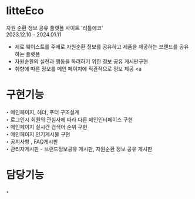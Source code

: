 # litteEco
자원 순환 정보 공유 플랫폼 사이트 '리틀에코' <br>
2023.12.10 - 2024.01.11 <br>
- 제로 웨이스트를 주제로 자원순환 정보를 공유하고 제품을 제공하는 브랜드를 공유하는 플랫폼 <br>
- 자원순환의 실천과 행동을 독려하기 위한 정보 공유 게시판구현
- 취향에 따른 정보를 메인 페이지에 직관적으로 정보 제공
<a

# 구현기능
‣ 메인페이지, 헤더, 푸터 구조설계 <br>
‣ 로그인시 회원의 관심사에 따라 다른 메인인터페이스 구현<br>
‣ 메인페이지 실시간 검색어 순위 구현<br>
‣ 메인페이지 인기게시물 구현<br>
‣ 공지사항 , FAQ게시판<br>
‣ 관리자게시판 - 브랜드정보공유 게시판, 자원순환 정보 공유 게시판<br>


# 담당기능
‣ 
